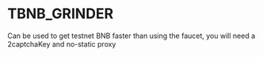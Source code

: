 # TBNB_GRINDER
 Can be used to get testnet BNB faster than using the faucet, you will need a 2captchaKey and no-static proxy
